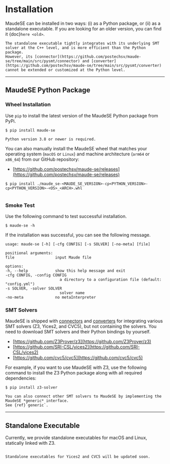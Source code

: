 # Installation

MaudeSE can be installed in two ways: (i) as a Python package, or (ii) as a standalone executable.
If you are looking for an older version, you can find it {doc}`here <old>`.

```{note}
The standalone executable tightly integrates with its underlying SMT solver at the C++ level, and is more efficient than the Python package. 
However, its [connector](https://github.com/postechsv/maude-se/tree/main/src/pysmt/connector) and [converter](https://github.com/postechsv/maude-se/tree/main/src/pysmt/converter) cannot be extended or customized at the Python level.
```

---

## MaudeSE Python Package

### Wheel Installation

Use `pip` to install the latest version of the MaudeSE Python package from PyPi.

```console
$ pip install maude-se
```

```{important}
Python version 3.8 or newer is required.
```

You can also manually install the MaudeSE wheel that matches your operating system (`macOS` or `Linux`) and machine architecture (`arm64` or `x86_64`) from
our GitHub repository:

* [https://github.com/postechsv/maude-se/releases](https://github.com/postechsv/maude-se/releases)

```console
$ pip install ./maude_se-<MAUDE_SE_VERSION>-cp<PYTHON_VERSION>-cp<PYTHON_VERSION>-<OS>_<ARCH>.whl
```

```{include} wheels.md
```

### Smoke Test 

Use the following command to test successful installation.

```console
$ maude-se -h
```

If the installation was successful, you can see the following message.

```
usage: maude-se [-h] [-cfg CONFIG] [-s SOLVER] [-no-meta] [file]

positional arguments:
file                  input Maude file

options:
-h, --help            show this help message and exit
-cfg CONFIG, -config CONFIG
                        a directory to a configuration file (default: "config.yml")
-s SOLVER, -solver SOLVER
                        solver name
-no-meta              no metaInterpreter
```

### SMT Solvers

MaudeSE is shipped with [connectors](https://github.com/postechsv/maude-se/tree/main/src/pysmt/connector) and [converters](https://github.com/postechsv/maude-se/tree/main/src/pysmt/converter) for integrating various SMT solvers (Z3, Yices2, and CVC5), but not containing the solvers. 
You need to download SMT solvers and their Python bindings by yourself. 

* [https://github.com/Z3Prover/z3](https://github.com/Z3Prover/z3)
* [https://github.com/SRI-CSL/yices2](https://github.com/SRI-CSL/yices2)
* [https://github.com/cvc5/cvc5](https://github.com/cvc5/cvc5)

For example, if you want to use MaudeSE with Z3, use the following command to install the Z3 Python package along with all required dependencies:

```console
$ pip install z3-solver
```

```{tip}
You can also connect other SMT solvers to MaudeSE by implementing the MaudeSE *generic* interface.
See {ref}`generic`.
```

---

## Standalone Executable

Currently, we provide standalone executables for macOS and Linux, statically linked with Z3.

```{include} native.md
```

```{note}
Standalone executables for Yices2 and CVC5 will be updated soon.
```